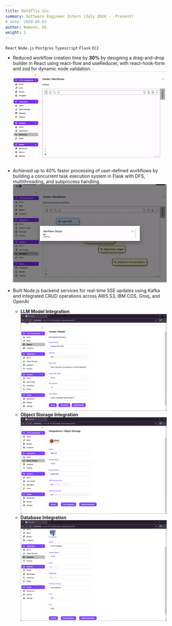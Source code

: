 ```yaml
---
title: Dataflix Inc.
summary: Software Engineer Intern (July 2024 -  Present)
# date: 2020-06-01
author: Remote, US
weight: 1
---
```



`React` `Node.js` `Postgres` `Typescript` `Flask` `EC2`



- Reduced workflow creation time by **30%** by designing a drag-and-drop builder in React using react-flow and useReducer, with react-hook-form and zod for dynamic node validation.
  ![](../../img/yota_workflow_building.gif) 

- Achieved up to 40% faster processing of user-defined workflows by building a concurrent task execution system in Flask with DFS, multithreading, and subprocess handling.
  ![](../../img/yota_workflow_execution.gif)

-  Built Node.js backend services for real-time SSE updates using Kafka and integrated CRUD operations across AWS S3, IBM COS, Groq, and OpenAI
    - **LLM Model Integration**
        ![LLM Model Integration](../../img/yota_model_addon.png)
    - **Object Storage Integration**
        ![Object Storage Integration](../../img/yota_object_storage_addon.png)
    - **Database Integration**
        ![Database Integration](../../img/yota_db_addon.png)



